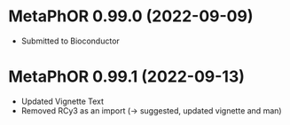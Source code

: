 # MetaPhOR 0.99.0 (2022-09-09)

* Submitted to Bioconductor

# MetaPhOR 0.99.1 (2022-09-13)

* Updated Vignette Text 
* Removed RCy3 as an import (-> suggested, updated vignette and man)
